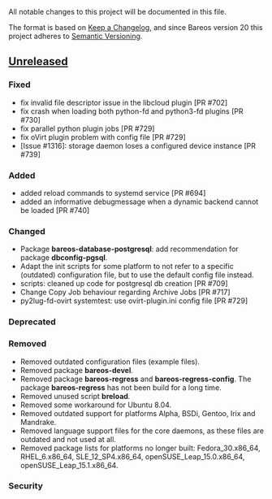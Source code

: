 All notable changes to this project will be documented in this file.

The format is based on [Keep a Changelog](https://keepachangelog.com/en/1.0.0/),
and since Bareos version 20 this project adheres to [Semantic Versioning](https://semver.org/spec/v2.0.0.html).

## [Unreleased]

### Fixed
- fix invalid file descriptor issue in the libcloud plugin [PR #702]
- fix crash when loading both python-fd and python3-fd plugins [PR #730]
- fix parallel python plugin jobs [PR #729]
- fix oVirt plugin problem with config file [PR #729]
- [Issue #1316]: storage daemon loses a configured device instance [PR #739]


### Added
- added reload commands to systemd service [PR #694]
- added an informative debugmessage when a dynamic backend cannot be loaded [PR #740]

### Changed
- Package **bareos-database-postgresql**: add recommendation for package **dbconfig-pgsql**.
- Adapt the init scripts for some platform to not refer to a specific (outdated) configuration file, but to use the default config file instead.
- scripts: cleaned up code for postgresql db creation [PR #709]
- Change Copy Job behaviour regarding Archive Jobs [PR #717]
- py2lug-fd-ovirt systemtest: use ovirt-plugin.ini config file [PR #729]

### Deprecated

### Removed
- Removed outdated configuration files (example files).
- Removed package **bareos-devel**.
- Removed package **bareos-regress** and **bareos-regress-config**. The package **bareos-regress** has not been build for a long time.
- Removed unused script **breload**.
- Removed some workaround for Ubuntu 8.04.
- Removed outdated support for platforms Alpha, BSDi, Gentoo, Irix and Mandrake.
- Removed language support files for the core daemons, as these files are outdated and not used at all.
- Removed package lists for platforms no longer built: Fedora_30.x86_64, RHEL_6.x86_64, SLE_12_SP4.x86_64, openSUSE_Leap_15.0.x86_64, openSUSE_Leap_15.1.x86_64.

### Security

[unreleased]: https://github.com/bareos/bareos/tree/master
